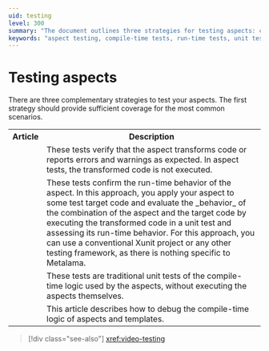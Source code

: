 ```yaml
---
uid: testing
level: 300
summary: "The document outlines three strategies for testing aspects: compile-time tests, run-time tests, and traditional unit tests, each serving different purposes and scenarios."
keywords: "aspect testing, compile-time tests, run-time tests, unit tests, code transformation tests, error reporting tests, Xunit, testing framework, Metalama"
---
```


# Testing aspects

There are three complementary strategies to test your aspects. The first strategy should provide sufficient coverage for the most common scenarios.

<table>
    <tr>
        <th>Article</th>
        <th>Description</th>
    </tr>
    <tr>
        <td>
            <xref:aspect-testing>
        </td>
        <td>
             These tests verify that the aspect transforms code or reports errors and warnings as expected. In aspect tests, the transformed code is not executed.
        </td>
    </tr>
    <tr>
        <td>
            <xref:run-time-testing>
        </td>
        <td>
        These tests confirm the run-time behavior of the aspect. In this approach, you apply your aspect to some test target code and evaluate the _behavior_ of the combination of the aspect and the target code by executing the transformed code in a unit test and assessing its run-time behavior. For this approach, you can use a conventional Xunit project or any other testing framework, as there is nothing specific to Metalama.    
        </td>
    </tr>
    <tr>
        <td>
            <xref:compile-time-testing>
        </td>
        <td>
            These tests are traditional unit tests of the compile-time logic used by the aspects, without executing the aspects themselves.
        </td>
    </tr>
<tr>
    <td>   
        <xref:debugging-aspects>
    </td>
    <td>
        This article describes how to debug the compile-time logic of aspects and templates.
    </td>
</tr>
</table>

> [!div class="see-also"]
> <xref:video-testing>




